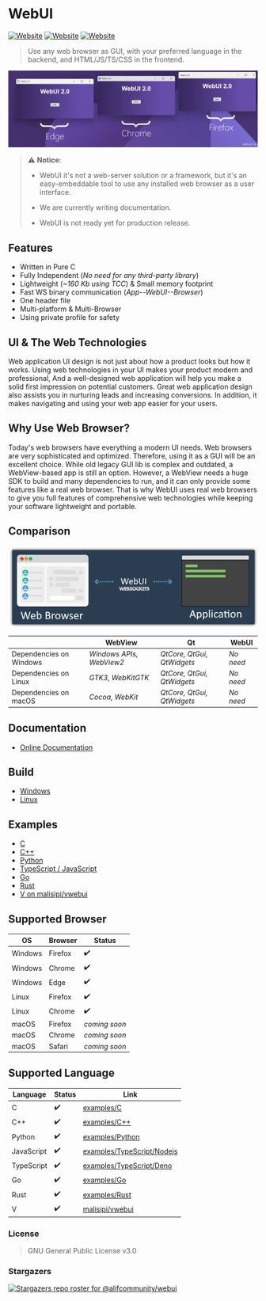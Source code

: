 # WebUI

[![Website](https://img.shields.io/circleci/project/github/badges/shields/master?style=for-the-badge)](https://github.com/alifcommunity/webui) [![Website](https://img.shields.io/github/issues/alifcommunity/webui.svg?branch=master&style=for-the-badge&url=https://google.com)](https://github.com/alifcommunity/webui/issues) [![Website](https://img.shields.io/website?label=webui.me&style=for-the-badge&url=https://google.com)](https://webui.me/)

> Use any web browser as GUI, with your preferred language in the backend, and HTML/JS/TS/CSS in the frontend.

![ScreenShot](screenshot.png)

> :warning: **Notice**:
> 
> * WebUI it's not a web-server solution or a framework, but it's an easy-embeddable tool to use any installed web browser as a user interface.
> 
> * We are currently writing documentation.
> 
> * WebUI is not ready yet for production release.

## Features

- Written in Pure C
- Fully Independent (*No need for any third-party library*)
- Lightweight (*~160 Kb using TCC*) & Small memory footprint
- Fast WS binary communication (*App--WebUI--Browser*)
- One header file
- Multi-platform & Multi-Browser
- Using private profile for safety

## UI & The Web Technologies

Web application UI design is not just about how a product looks but how it works. Using web technologies in your UI makes your product modern and professional, And a well-designed web application will help you make a solid first impression on potential customers. Great web application design also assists you in nurturing leads and increasing conversions. In addition, it makes navigating and using your web app easier for your users.

## Why Use Web Browser?

Today's web browsers have everything a modern UI needs. Web browsers are very sophisticated and optimized. Therefore, using it as a GUI will be an excellent choice. While old legacy GUI lib is complex and outdated, a WebView-based app is still an option. However, a WebView needs a huge SDK to build and many dependencies to run, and it can only provide some features like a real web browser. That is why WebUI uses real web browsers to give you full features of comprehensive web technologies while keeping your software lightweight and portable.

## Comparison

![ScreenShot](webui_diagram.png)

|  | WebView | Qt | WebUI |
| ------ | ------ | ------ | ------ |
| Dependencies on Windows | *Windows APIs, WebView2* | *QtCore, QtGui, QtWidgets* | *No need* |
| Dependencies on Linux | *GTK3, WebKitGTK* | *QtCore, QtGui, QtWidgets* | *No need* |
| Dependencies on macOS | *Cocoa, WebKit* | *QtCore, QtGui, QtWidgets* | *No need* |

## Documentation

 - [Online Documentation](https://webui.me/docs/)

## Build

 - [Windows](https://github.com/alifcommunity/webui/tree/main/build/Windows)
 - [Linux](https://github.com/alifcommunity/webui/tree/main/build/Linux)

## Examples

 - [C](https://github.com/alifcommunity/webui/tree/main/examples/C)
 - [C++](https://github.com/alifcommunity/webui/tree/main/examples/C++)
 - [Python](https://github.com/alifcommunity/webui/tree/main/examples/Python)
 - [TypeScript / JavaScript](https://github.com/alifcommunity/webui/tree/main/examples/TypeScript)
 - [Go](https://github.com/alifcommunity/webui/tree/main/examples/Go/hello_world)
 - [Rust](https://github.com/alifcommunity/webui/tree/main/examples/Rust/hello_world)
 - [V on malisipi/vwebui](https://github.com/malisipi/vwebui/tree/main/examples)
 
## Supported Browser

| OS | Browser | Status |
| ------ | ------ | ------ |
| Windows | Firefox | ✔️ |
| Windows | Chrome | ✔️ |
| Windows | Edge | ✔️ |
| Linux | Firefox | ✔️ |
| Linux | Chrome | ✔️ |
| macOS | Firefox | *coming soon* |
| macOS | Chrome | *coming soon* |
| macOS | Safari | *coming soon* |

## Supported Language

| Language | Status | Link |
| ------ | ------ | ------ |
| C | ✔️ | [examples/C](https://github.com/alifcommunity/webui/tree/main/examples/C) |
| C++ | ✔️ | [examples/C++](https://github.com/alifcommunity/webui/tree/main/examples/C%2B%2B) |
| Python | ✔️ | [examples/Python](https://github.com/alifcommunity/webui/tree/main/examples/Python) |
| JavaScript | ✔️ | [examples/TypeScript/Nodejs](https://github.com/alifcommunity/webui/tree/main/examples/TypeScript/Nodejs) |
| TypeScript | ✔️ | [examples/TypeScript/Deno](https://github.com/alifcommunity/webui/tree/main/examples/TypeScript/Deno) |
| Go | ✔️ | [examples/Go](https://github.com/alifcommunity/webui/tree/main/examples/Go) |
| Rust | ✔️ | [examples/Rust](https://github.com/alifcommunity/webui/tree/main/examples/Rust) |
| V | ✔️ | [malisipi/vwebui](https://github.com/malisipi/vwebui) |

### License

> GNU General Public License v3.0

### Stargazers

[![Stargazers repo roster for @alifcommunity/webui](https://reporoster.com/stars/alifcommunity/webui)](https://github.com/alifcommunity/webui/stargazers)
